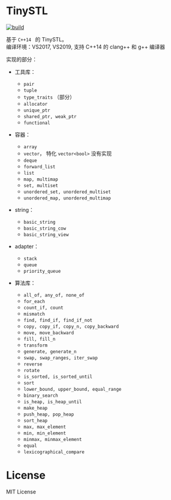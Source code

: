 # TinySTL

[![build](https://github.com/syn1w/TinySTL/actions/workflows/build.yml/badge.svg)](https://github.com/syn1w/TinySTL/actions/workflows/build.yml)

基于 `C++14 ` 的 TinySTL。  
编译环境：VS2017, VS2019, 支持 C++14 的 clang++ 和 g++ 编译器

实现的部分：

- 工具库：

    - `pair`
    - `tuple`
    - `type_traits` （部分）
    - `allocator`
    - `unique_ptr`
    - `shared_ptr, weak_ptr`
    - `functional`

- 容器：

    - `array`
    - `vector`， 特化 `vector<bool>` 没有实现
    - `deque`
    - `forward_list`
    - `list`
    - `map, multimap`
    - `set, multiset`
    - `unordered_set, unordered_multiset`
    - `unordered_map, unordered_multimap`

- string：

    - `basic_string`
    - `basic_string_cow`
    - `basic_string_view`

- adapter：

    - `stack`
    - `queue`
    - `priority_queue`

- 算法库：

    - `all_of, any_of, none_of`
    - `for_each`
    - `count_if, count`
    - `mismatch`
    - `find, find_if, find_if_not`
    - `copy, copy_if, copy_n, copy_backward`
    - `move, move_backward`
    - `fill, fill_n`
    - `transform`
    - `generate, generate_n`
    - `swap, swap_ranges, iter_swap`
    - `reverse`
    - `rotate`
    - `is_sorted, is_sorted_until`
    - `sort`
    - `lower_bound, upper_bound, equal_range`
    - `binary_search`
    - `is_heap, is_heap_until`
    - `make_heap`
    - `push_heap, pop_heap`
    - `sort_heap`
    - `max, max_element`
    - `min, min_element`
    - `minmax, minmax_element`
    - `equal`
    - `lexicographical_compare`

# License
MIT License